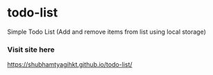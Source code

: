 # todo-list
Simple Todo List (Add and remove items from list using local storage)

### Visit site here
https://shubhamtyagihkt.github.io/todo-list/
